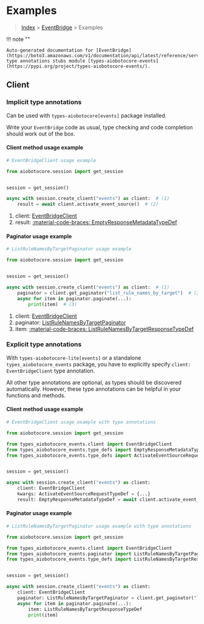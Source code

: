 # Examples

> [Index](../README.md) > [EventBridge](./README.md) > Examples

!!! note ""

    Auto-generated documentation for [EventBridge](https://boto3.amazonaws.com/v1/documentation/api/latest/reference/services/events.html#eventbridge)
    type annotations stubs module [types-aiobotocore-events](https://pypi.org/project/types-aiobotocore-events/).

## Client

### Implicit type annotations

Can be used with `types-aiobotocore[events]` package installed.

Write your `EventBridge` code as usual,
type checking and code completion should work out of the box.



#### Client method usage example

```python
# EventBridgeClient usage example

from aiobotocore.session import get_session


session = get_session()

async with session.create_client("events") as client:  # (1)
    result = await client.activate_event_source()  # (2)
```

1. client: [EventBridgeClient](./client.md)
2. result: [:material-code-braces: EmptyResponseMetadataTypeDef](./type_defs.md#emptyresponsemetadatatypedef)



#### Paginator usage example

```python
# ListRuleNamesByTargetPaginator usage example

from aiobotocore.session import get_session


session = get_session()

async with session.create_client("events") as client:  # (1)
    paginator = client.get_paginator("list_rule_names_by_target")  # (2)
    async for item in paginator.paginate(...):
        print(item)  # (3)
```

1. client: [EventBridgeClient](./client.md)
2. paginator: [ListRuleNamesByTargetPaginator](./paginators.md#listrulenamesbytargetpaginator)
3. item: [:material-code-braces: ListRuleNamesByTargetResponseTypeDef](./type_defs.md#listrulenamesbytargetresponsetypedef)




### Explicit type annotations

With `types-aiobotocore-lite[events]`
or a standalone `types_aiobotocore_events` package, you have to explicitly specify
`client: EventBridgeClient` type annotation.

All other type annotations are optional, as types should be discovered automatically.
However, these type annotations can be helpful in your functions and methods.


#### Client method usage example

```python
# EventBridgeClient usage example with type annotations

from aiobotocore.session import get_session

from types_aiobotocore_events.client import EventBridgeClient
from types_aiobotocore_events.type_defs import EmptyResponseMetadataTypeDef
from types_aiobotocore_events.type_defs import ActivateEventSourceRequestTypeDef


session = get_session()

async with session.create_client("events") as client:
    client: EventBridgeClient
    kwargs: ActivateEventSourceRequestTypeDef = {...}
    result: EmptyResponseMetadataTypeDef = await client.activate_event_source(**kwargs)
```



#### Paginator usage example

```python
# ListRuleNamesByTargetPaginator usage example with type annotations

from aiobotocore.session import get_session

from types_aiobotocore_events.client import EventBridgeClient
from types_aiobotocore_events.paginator import ListRuleNamesByTargetPaginator
from types_aiobotocore_events.type_defs import ListRuleNamesByTargetResponseTypeDef


session = get_session()

async with session.create_client("events") as client:
    client: EventBridgeClient
    paginator: ListRuleNamesByTargetPaginator = client.get_paginator("list_rule_names_by_target")
    async for item in paginator.paginate(...):
        item: ListRuleNamesByTargetResponseTypeDef
        print(item)
```


